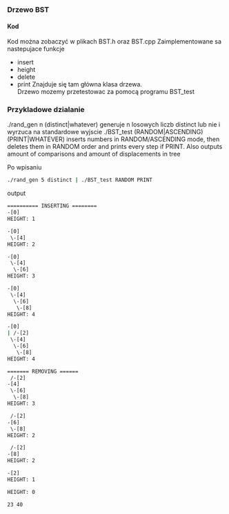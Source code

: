 ### Drzewo BST
#### Kod
Kod można zobaczyć w plikach BST.h oraz BST.cpp
Zaimplementowane sa nastepujace funkcje
- insert
- height
- delete  
- print
Znajduje się tam główna klasa drzewa.  
Drzewo mozemy przetestowac za pomocą programu BST_test
### Przykladowe dzialanie
./rand_gen n (distinct|whatever) generuje n losowych liczb distinct lub nie i wyrzuca na standardowe wyjscie
./BST_test (RANDOM|ASCENDING) (PRINT|WHATEVER)
inserts numbers in RANDOM/ASCENDING mode, then deletes them in RANDOM order and prints every step if PRINT. 
Also outputs amount of comparisons and amount of displacements in tree

Po wpisaniu
```bash
./rand_gen 5 distinct | ./BST_test RANDOM PRINT
```
output
```bash
========== INSERTING ======== 
-[0]
HEIGHT: 1

-[0]
 \-[4]
HEIGHT: 2

-[0]
 \-[4]
  \-[6]
HEIGHT: 3

-[0]
 \-[4]
  \-[6]
   \-[8]
HEIGHT: 4

-[0]
| /-[2]
 \-[4]
  \-[6]
   \-[8]
HEIGHT: 4

======= REMOVING ======
 /-[2]
-[4]
 \-[6]
  \-[8]
HEIGHT: 3

 /-[2]
-[6]
 \-[8]
HEIGHT: 2

 /-[2]
-[8]
HEIGHT: 2

-[2]
HEIGHT: 1

HEIGHT: 0

23 40
```